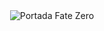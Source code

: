 <section align='center'>
    <img src='https://i.postimg.cc/fbxPy1NQ/vbm-banner.png](https://imgsrv.crunchyroll.com/cdn-cgi/image/fit=contain,format=auto,quality=85,width=1200,height=675/catalog/crunchyroll/fdc0dff409f19dfd8ffff5037257ac98.jpe)' border='0' alt='Portada Fate Zero'/>
</section>

